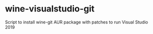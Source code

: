 # wine-visualstudio-git
Script to install wine-git AUR package with patches to run Visual Studio 2019
